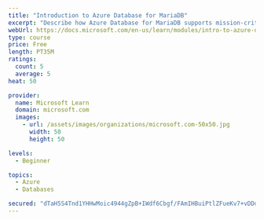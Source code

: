 ```yaml
---
title: "Introduction to Azure Database for MariaDB"
excerpt: "Describe how Azure Database for MariaDB supports mission-critical workloads with predictable performance and dynamic scalability. Evaluate whether you can implement Azure Database for MariaDB to address your relational database needs."
webUrl: https://docs.microsoft.com/en-us/learn/modules/intro-to-azure-database-for-mariadb/
type: course
price: Free
length: PT35M
ratings:
  count: 5
  average: 5
heat: 50

provider:
  name: Microsoft Learn
  domain: microsoft.com
  images:
    - url: /assets/images/organizations/microsoft.com-50x50.jpg
      width: 50
      height: 50

levels:
  - Beginner

topics:
  - Azure
  - Databases

secured: "dTaH5S4Tnd1YHHwMoic4944gZpB+IWdf6Cbgf/FAmIHBuiPtlZFueKv7+vDDdYB+PWRcWjW+ktBACFguxqX5/t4KdHXOObEVEyKE2PMax+oClSYJ7yAt7UyT5+ABlNfRoJSgJYyY4XfCcXUMLQFcXpleoGYoCNkAqwB6IJuHefVqZDy89975KIIBzWYYA166zttGfSoo+o+kEAi4vQXQ0M/rQ5a+YaEyWD2cNiYnraAynDqXt98xmX34Bh1OYit2+jx/zpYU7rEAmnoFMRwthLVycNUXvcdHi94BdNWeWqDWPKI8rj1W9478Qez1ouMhQGlOB9r30vim3NSWQswcp0qAb0UaIKMtPV5Wyc9N5SbMgNbWjpWzKxHVjBGnIg34zod9Nt3v7QTOdfkiWTSqjl7lAYkDr1ebj2laccZhA4U=;A/nbpyU1j0SgLBrRUMkH1w=="
---
```


